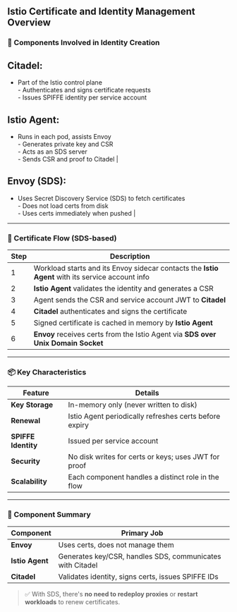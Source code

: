 ## Istio Certificate and Identity Management Overview

### 🔐 Components Involved in Identity Creation


## Citadel: 
   - Part of the Istio control plane<br>- Authenticates and signs certificate requests<br>- Issues SPIFFE identity per service account
## Istio Agent:
   - Runs in each pod, assists Envoy<br>- Generates private key and CSR<br>- Acts as an SDS server<br>- Sends CSR and proof to Citadel |
## Envoy (SDS):
   - Uses Secret Discovery Service (SDS) to fetch certificates<br>- Does not load certs from disk<br>- Uses certs immediately when pushed |

---

### 🔄 Certificate Flow (SDS-based)

| **Step** | **Description**                                                                                  |
|----------|--------------------------------------------------------------------------------------------------|
| 1        | Workload starts and its Envoy sidecar contacts the **Istio Agent** with its service account info |
| 2        | **Istio Agent** validates the identity and generates a CSR                                        |
| 3        | Agent sends the CSR and service account JWT to **Citadel**                                       |
| 4        | **Citadel** authenticates and signs the certificate                                               |
| 5        | Signed certificate is cached in memory by **Istio Agent**                                         |
| 6        | **Envoy** receives certs from the Istio Agent via **SDS over Unix Domain Socket**                |

---

### 📦 Key Characteristics

| **Feature**                      | **Details**                                                                 |
|----------------------------------|------------------------------------------------------------------------------|
| **Key Storage**                  | In-memory only (never written to disk)                                       |
| **Renewal**                      | Istio Agent periodically refreshes certs before expiry                       |
| **SPIFFE Identity**             | Issued per service account                                                  |
| **Security**                     | No disk writes for certs or keys; uses JWT for proof                        |
| **Scalability**                  | Each component handles a distinct role in the flow                          |

---

### 🧠 Component Summary

| **Component**     | **Primary Job**                                                |
|-------------------|----------------------------------------------------------------|
| **Envoy**          | Uses certs, does not manage them                               |
| **Istio Agent**    | Generates key/CSR, handles SDS, communicates with Citadel     |
| **Citadel**        | Validates identity, signs certs, issues SPIFFE IDs            |

> ✅ With SDS, there's **no need to redeploy proxies** or **restart workloads** to renew certificates.


